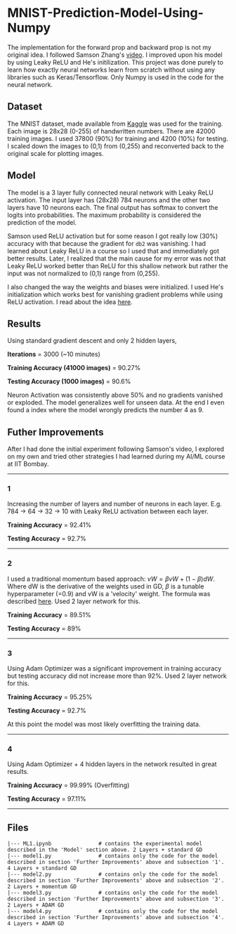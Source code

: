 # MNIST-Prediction-Model-Using-Numpy

The implementation for the forward prop and backward prop is not my original idea. I followed Samson Zhang's [video](https://www.youtube.com/watch?v=w8yWXqWQYmU). I improved upon his model by using Leaky ReLU and He's initilization. This project was done purely to learn how exactly neural networks learn from scratch without using any libraries such as Keras/Tensorflow. Only Numpy is used in the code for the neural network.

## Dataset

The MNIST dataset, made available from [Kaggle](https://www.kaggle.com/c/digit-recognizer/data) was used for the training. Each image is 28x28 (0-255) of handwritten numbers. There are 42000 training images. I used 37800 (90%) for training and 4200 (10%) for testing. I scaled down the images to (0,1) from (0,255) and reconverted back to the original scale for plotting images. 

## Model

The model is a 3 layer fully connected neural network with Leaky ReLU activation. The input layer has (28x28) 784 neurons and the other two layers have 10 neurons each. The final output has softmax to convert the logits into probabilities. The maximum probability is considered the prediction of the model. 

Samson used ReLU activation but for some reason I got really low (30%) accuracy with that because the gradient for `db2` was vanishing. I had learned about Leaky ReLU in a course so I used that and immediately got better results. Later, I realized that the main cause for my error was not that Leaky ReLU worked better than ReLU for this shallow network but rather the input was not normalized to (0,1) range from (0,255).

I also changed the way the weights and biases were initialized. I used He's initialization which works best for vanishing gradient problems while using ReLU activation. I read about the idea [here](https://www.geeksforgeeks.org/kaiming-initialization-in-deep-learning/). 

## Results

Using standard gradient descent and only 2 hidden layers, 

**Iterations** = 3000 (~10 minutes)

**Training Accuracy (41000 images)** = 90.27%

**Testing Accuracy (1000 images)** = 90.6%

Neuron Activation was consistently above 50% and no gradients vanished or exploded. The model generalizes well for unseen data. At the end I even found a index where the model wrongly predicts the number 4 as 9. 

## Futher Improvements

After I had done the initial experiment following Samson's video, I explored on my own and tried other strategies I had learned during my AI/ML course at IIT Bombay. 

---

### 1 
Increasing the number of layers and number of neurons in each layer. E.g. 784 -> 64 -> 32 -> 10 with Leaky ReLU activation between each layer.

**Training Accuracy** = 92.41%

**Testing Accuracy** = 92.7%

---

### 2
I used a traditional momentum based approach: $vW = \beta vW + (1-\beta)dW$. Where dW is the derivative of the weights used in GD, $\beta$ is a tunable hyperparameter (=0.9) and vW is a 'velocity' weight. The formula was described [here](https://www.geeksforgeeks.org/ml-momentum-based-gradient-optimizer-introduction/). Used 2 layer network for this.

**Training Accuracy** = 89.51%

**Testing Accuracy** = 89%

---

### 3
Using Adam Optimizer was a significant improvement in training accuracy but testing accuracy did not increase more than 92%. Used 2 layer network for this.

**Training Accuracy** = 95.25%

**Testing Accuracy** = 92.7%

At this point the model was most likely overfitting the training data.

---

### 4
Using Adam Optimizer + 4 hidden layers in the network resulted in great results. 

**Training Accuracy** = 99.99% (Overfitting)

**Testing Accuracy** = 97.11%

---

## Files
```plaintext
|--- ML1.ipynb               # contains the experimental model described in the 'Model' section above. 2 Layers + standard GD
|--- model1.py               # contains only the code for the model described in section 'Further Improvements' above and subsection '1'. 4 Layers + standard GD
|--- model2.py               # contains only the code for the model described in section 'Further Improvements' above and subsection '2'. 2 Layers + momentum GD
|--- model3.py               # contains only the code for the model described in section 'Further Improvements' above and subsection '3'. 2 Layers + ADAM GD
|--- model4.py               # contains only the code for the model described in section 'Further Improvements' above and subsection '4'. 4 Layers + ADAM GD
```
